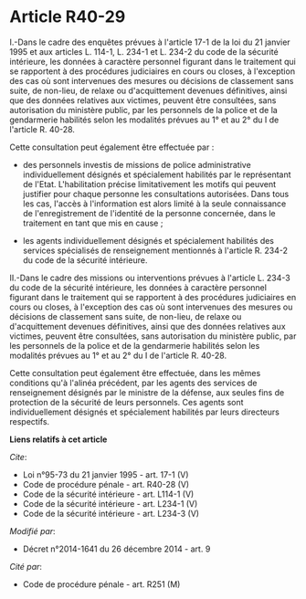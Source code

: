 # Article R40-29

I.-Dans le cadre des enquêtes prévues à l'article 17-1 de la loi du 21 janvier 1995 et aux articles L. 114-1, L. 234-1 et L.
234-2 du code de la sécurité intérieure, les données à caractère personnel figurant dans le traitement qui se rapportent à
des procédures judiciaires en cours ou closes, à l'exception des cas où sont intervenues des mesures ou décisions de
classement sans suite, de non-lieu, de relaxe ou d'acquittement devenues définitives, ainsi que des données relatives aux
victimes, peuvent être consultées, sans autorisation du ministère public, par les personnels de la police et de la
gendarmerie habilités selon les modalités prévues au 1° et au 2° du I de l'article R. 40-28. 

Cette consultation peut également être effectuée par :

- des personnels investis de missions de police administrative individuellement désignés et spécialement habilités par le
représentant de l'Etat. L'habilitation précise limitativement les motifs qui peuvent justifier pour chaque personne les
consultations autorisées. Dans tous les cas, l'accès à l'information est alors limité à la seule connaissance de
l'enregistrement de l'identité de la personne concernée, dans le traitement en tant que mis en cause ;

- les agents individuellement désignés et spécialement habilités des services spécialisés de renseignement mentionnés à
l'article R. 234-2 du code de la sécurité intérieure. 

II.-Dans le cadre des missions ou interventions prévues à l'article L. 234-3 du code de la sécurité intérieure, les données à
caractère personnel figurant dans le traitement qui se rapportent à des procédures judiciaires en cours ou closes, à
l'exception des cas où sont intervenues des mesures ou décisions de classement sans suite, de non-lieu, de relaxe ou
d'acquittement devenues définitives, ainsi que des données relatives aux victimes, peuvent être consultées, sans autorisation
du ministère public, par les personnels de la police et de la gendarmerie habilités selon les modalités prévues au 1° et au
2° du I de l'article R. 40-28. 

Cette consultation peut également être effectuée, dans les mêmes conditions qu'à l'alinéa précédent, par les agents des
services de renseignement désignés par le ministre de la défense, aux seules fins de protection de la sécurité de leurs
personnels. Ces agents sont individuellement désignés et spécialement habilités par leurs directeurs respectifs.

**Liens relatifs à cet article**

_Cite_:

  - Loi n°95-73 du 21 janvier 1995 - art. 17-1 (V)
  - Code de procédure pénale - art. R40-28 (V)
  - Code de la sécurité intérieure - art. L114-1 (V)
  - Code de la sécurité intérieure - art. L234-1 (V)
  - Code de la sécurité intérieure - art. L234-3 (V)

_Modifié par_:

  - Décret n°2014-1641 du 26 décembre 2014 - art. 9

_Cité par_:

  - Code de procédure pénale - art. R251 (M)
